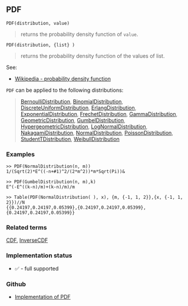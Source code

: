 ## PDF

```
PDF(distribution, value)
```

> returns the probability density function of `value`. 

```
PDF(distribution, {list} )
```

> returns the probability density function of the values of list. 

See:
* [Wikipedia - probability density function](https://en.wikipedia.org/wiki/Probability_density_function)

`PDF` can be applied to the following distributions:

> [BernoulliDistribution](BernoulliDistribution.md), [BinomialDistribution](BinomialDistribution.md), [DiscreteUniformDistribution](DiscreteUniformDistribution.md), [ErlangDistribution](ErlangDistribution.md), [ExponentialDistribution](ExponentialDistribution.md), [FrechetDistribution](FrechetDistribution.md), 
[GammaDistribution](GammaDistribution.md), [GeometricDistribution](GeometricDistribution.md), [GumbelDistribution](GumbelDistribution.md), [HypergeometricDistribution](HypergeometricDistribution.md), [LogNormalDistribution](LogNormalDistribution.md), [NakagamiDistribution](NakagamiDistribution.md), [NormalDistribution](NormalDistribution.md), 
[PoissonDistribution](PoissonDistribution.md), [StudentTDistribution](StudentTDistribution.md), [WeibullDistribution](WeibullDistribution.md) 

### Examples

``` 
>> PDF(NormalDistribution(n, m)) 
1/(Sqrt(2)*E^((-n+#1)^2/(2*m^2))*m*Sqrt(Pi))&
				
>> PDF(GumbelDistribution(n, m),k)
E^(-E^((k-n)/m)+(k-n)/m)/m

>> Table(PDF(NormalDistribution( ), x), {m, {-1, 1, 2}},{x, {-1, 1, 2}})//N  
{{0.24197,0.24197,0.05399},{0.24197,0.24197,0.05399},{0.24197,0.24197,0.05399}}
```


### Related terms 
[CDF](CDF.md), [InverseCDF](InverseCDF.md) 







### Implementation status

* &#x2705; - full supported

### Github

* [Implementation of PDF](https://github.com/axkr/symja_android_library/blob/master/symja_android_library/matheclipse-core/src/main/java/org/matheclipse/core/builtin/StatisticsFunctions.java#L5599) 
